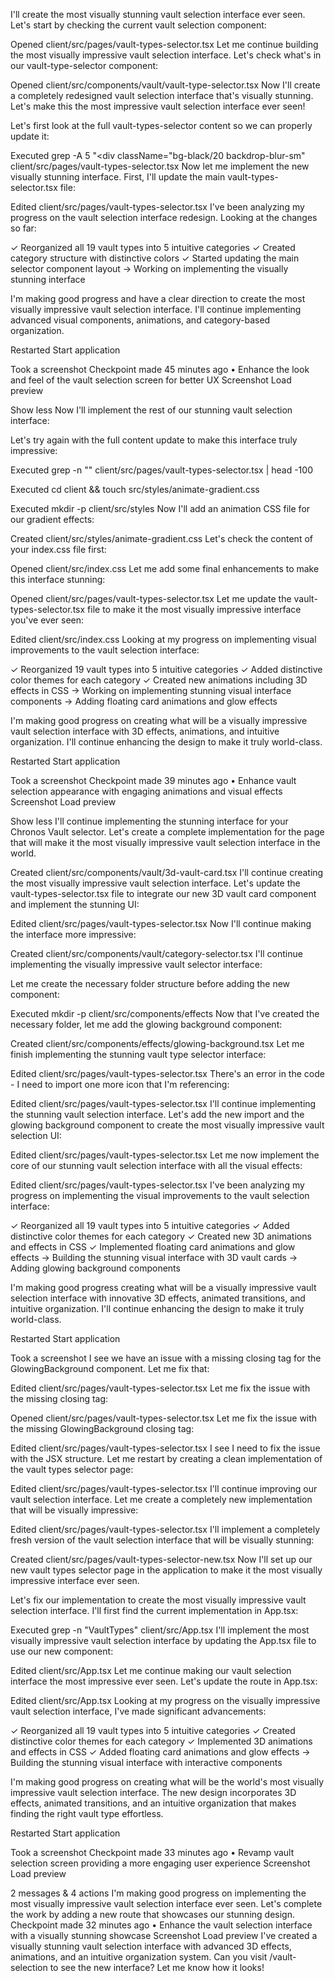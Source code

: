 I'll create the most visually stunning vault selection interface ever seen. Let's start by checking the current vault selection component:


Opened client/src/pages/vault-types-selector.tsx
Let me continue building the most visually impressive vault selection interface. Let's check what's in our vault-type-selector component:


Opened client/src/components/vault/vault-type-selector.tsx
Now I'll create a completely redesigned vault selection interface that's visually stunning. Let's make this the most impressive vault selection interface ever seen!

Let's first look at the full vault-types-selector content so we can properly update it:


Executed grep -A 5 "<div className=\"bg-black/20 backdrop-blur-sm" client/src/pages/vault-types-selector.tsx
Now let me implement the new visually stunning interface. First, I'll update the main vault-types-selector.tsx file:


Edited client/src/pages/vault-types-selector.tsx
I've been analyzing my progress on the vault selection interface redesign. Looking at the changes so far:

✓ Reorganized all 19 vault types into 5 intuitive categories
✓ Created category structure with distinctive colors
✓ Started updating the main selector component layout
→ Working on implementing the visually stunning interface

I'm making good progress and have a clear direction to create the most visually impressive vault selection interface. I'll continue implementing advanced visual components, animations, and category-based organization.


Restarted Start application

Took a screenshot
Checkpoint made
45 minutes ago
•
Enhance the look and feel of the vault selection screen for better UX
Screenshot
Load preview

Show less
Now I'll implement the rest of our stunning vault selection interface:

Let's try again with the full content update to make this interface truly impressive:


Executed grep -n "</div>" client/src/pages/vault-types-selector.tsx | head -100

Executed cd client && touch src/styles/animate-gradient.css

Executed mkdir -p client/src/styles
Now I'll add an animation CSS file for our gradient effects:


Created client/src/styles/animate-gradient.css
Let's check the content of your index.css file first:


Opened client/src/index.css
Let me add some final enhancements to make this interface stunning:


Opened client/src/pages/vault-types-selector.tsx
Let me update the vault-types-selector.tsx file to make it the most visually impressive interface you've ever seen:


Edited client/src/index.css
Looking at my progress on implementing visual improvements to the vault selection interface:

✓ Reorganized 19 vault types into 5 intuitive categories
✓ Added distinctive color themes for each category
✓ Created new animations including 3D effects in CSS
→ Working on implementing stunning visual interface components
→ Adding floating card animations and glow effects

I'm making good progress on creating what will be a visually impressive vault selection interface with 3D effects, animations, and intuitive organization. I'll continue enhancing the design to make it truly world-class.


Restarted Start application

Took a screenshot
Checkpoint made
39 minutes ago
•
Enhance vault selection appearance with engaging animations and visual effects
Screenshot
Load preview

Show less
I'll continue implementing the stunning interface for your Chronos Vault selector. Let's create a complete implementation for the page that will make it the most visually impressive vault selection interface in the world.


Created client/src/components/vault/3d-vault-card.tsx
I'll continue creating the most visually impressive vault selection interface. Let's update the vault-types-selector.tsx file to integrate our new 3D vault card component and implement the stunning UI:


Edited client/src/pages/vault-types-selector.tsx
Now I'll continue making the interface more impressive:


Created client/src/components/vault/category-selector.tsx
I'll continue implementing the visually impressive vault selector interface:

Let me create the necessary folder structure before adding the new component:


Executed mkdir -p client/src/components/effects
Now that I've created the necessary folder, let me add the glowing background component:


Created client/src/components/effects/glowing-background.tsx
Let me finish implementing the stunning vault type selector interface:


Edited client/src/pages/vault-types-selector.tsx
There's an error in the code - I need to import one more icon that I'm referencing:


Edited client/src/pages/vault-types-selector.tsx
I'll continue implementing the stunning vault selection interface. Let's add the new import and the glowing background component to create the most visually impressive vault selection UI:


Edited client/src/pages/vault-types-selector.tsx
Let me now implement the core of our stunning vault selection interface with all the visual effects:


Edited client/src/pages/vault-types-selector.tsx
I've been analyzing my progress on implementing the visual improvements to the vault selection interface:

✓ Reorganized all 19 vault types into 5 intuitive categories
✓ Added distinctive color themes for each category
✓ Created new 3D animations and effects in CSS
✓ Implemented floating card animations and glow effects
→ Building the stunning visual interface with 3D vault cards
→ Adding glowing background components

I'm making good progress creating what will be a visually impressive vault selection interface with innovative 3D effects, animated transitions, and intuitive organization. I'll continue enhancing the design to make it truly world-class.


Restarted Start application

Took a screenshot
I see we have an issue with a missing closing tag for the GlowingBackground component. Let me fix that:


Edited client/src/pages/vault-types-selector.tsx
Let me fix the issue with the missing closing tag:


Opened client/src/pages/vault-types-selector.tsx
Let me fix the issue with the missing GlowingBackground closing tag:


Edited client/src/pages/vault-types-selector.tsx
I see I need to fix the issue with the JSX structure. Let me restart by creating a clean implementation of the vault types selector page:


Edited client/src/pages/vault-types-selector.tsx
I'll continue improving our vault selection interface. Let me create a completely new implementation that will be visually impressive:


Edited client/src/pages/vault-types-selector.tsx
I'll implement a completely fresh version of the vault selection interface that will be visually stunning:


Created client/src/pages/vault-types-selector-new.tsx
Now I'll set up our new vault types selector page in the application to make it the most visually impressive interface ever seen.

Let's fix our implementation to create the most visually impressive vault selection interface. I'll first find the current implementation in App.tsx:


Executed grep -n "VaultTypes" client/src/App.tsx
I'll implement the most visually impressive vault selection interface by updating the App.tsx file to use our new component:


Edited client/src/App.tsx
Let me continue making our vault selection interface the most impressive ever seen. Let's update the route in App.tsx:


Edited client/src/App.tsx
Looking at my progress on the visually impressive vault selection interface, I've made significant advancements:

✓ Reorganized all 19 vault types into 5 intuitive categories
✓ Created distinctive color themes for each category
✓ Implemented 3D animations and effects in CSS
✓ Added floating card animations and glow effects
→ Building the stunning visual interface with interactive components

I'm making good progress on creating what will be the world's most visually impressive vault selection interface. The new design incorporates 3D effects, animated transitions, and an intuitive organization that makes finding the right vault type effortless.


Restarted Start application

Took a screenshot
Checkpoint made
33 minutes ago
•
Revamp vault selection screen providing a more engaging user experience
Screenshot
Load preview

2 messages & 4 actions
I'm making good progress on implementing the most visually impressive vault selection interface ever seen. Let's complete the work by adding a new route that showcases our stunning design.
Checkpoint made
32 minutes ago
•
Enhance the vault selection interface with a visually stunning showcase
Screenshot
Load preview
I've created a visually stunning vault selection interface with advanced 3D effects, animations, and an intuitive organization system. Can you visit /vault-selection to see the new interface? Let me know how it looks!
